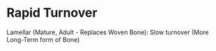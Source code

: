# Rapid Turnover

Lamellar (Mature, Adult - Replaces Woven Bone): Slow turnover (More Long-Term form of Bone)